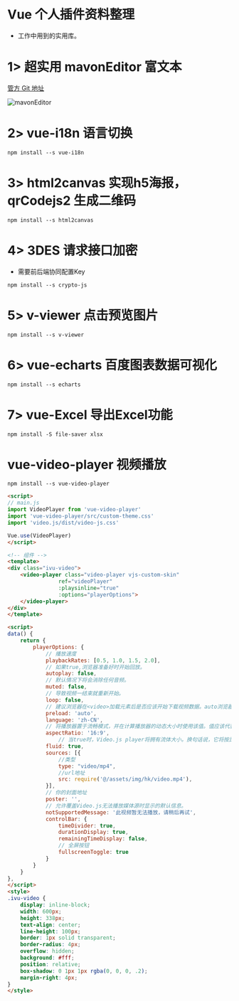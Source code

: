 # Vue 个人插件资料整理

- 工作中用到的实用库。

# 1> 超实用 mavonEditor 富文本

[管方 Git 地址](https://github.com/hinesboy/mavonEditor)

![mavonEditor](http://120.79.222.255/icon-mavonEditor.png)

# 2> vue-i18n 语言切换

`npm install --s vue-i18n`

# 3> html2canvas 实现h5海报，qrCodejs2 生成二维码

`npm install --s html2canvas`

# 4> 3DES 请求接口加密

- 需要前后端协同配置Key

`npm install --s crypto-js`

# 5> v-viewer 点击预览图片

`npm install --s v-viewer`

# 6> vue-echarts 百度图表数据可视化

`npm install --s echarts`

# 7> vue-Excel 导出Excel功能

`npm install -S file-saver xlsx`

# vue-video-player 视频播放

`npm install --s vue-video-player`

```html
<script>
// main.js
import VideoPlayer from 'vue-video-player'
import 'vue-video-player/src/custom-theme.css'
import 'video.js/dist/video-js.css'

Vue.use(VideoPlayer)
</script>

<!-- 组件 -->
<template>
<div class="ivu-video">
    <video-player class="video-player vjs-custom-skin"
                ref="videoPlayer"
                :playsinline="true"
                :options="playerOptions">
    </video-player>
</div>
</template>

<script>
data() {
    return {
        playerOptions: {
            // 播放速度
            playbackRates: [0.5, 1.0, 1.5, 2.0], 
            // 如果true,浏览器准备好时开始回放。
            autoplay: false, 
            // 默认情况下将会消除任何音频。
            muted: false, 
            // 导致视频一结束就重新开始。
            loop: false, 
            // 建议浏览器在<video>加载元素后是否应该开始下载视频数据。auto浏览器选择最佳行为,立即开始加载视频（如果浏览器支持）
            preload: 'auto', 
            language: 'zh-CN',
            // 将播放器置于流畅模式，并在计算播放器的动态大小时使用该值。值应该代表一个比例 - 用冒号分隔的两个数字（例如"16:9"或"4:3"）
            aspectRatio: '16:9',
                // 当true时，Video.js player将拥有流体大小。换句话说，它将按比例缩放以适应其容器。
            fluid: true,
            sources: [{
                //类型
                type: "video/mp4",
                //url地址
                src: require('@/assets/img/hk/video.mp4'),
            }],
            // 你的封面地址
            poster: '', 
            // 允许覆盖Video.js无法播放媒体源时显示的默认信息。
            notSupportedMessage: '此视频暂无法播放，请稍后再试',
            controlBar: {
                timeDivider: true,
                durationDisplay: true,
                remainingTimeDisplay: false,
                // 全屏按钮
                fullscreenToggle: true  
            }
        }
    }
},
</script>
<style>
.ivu-video {
    display: inline-block;
    width: 600px;
    height: 338px;
    text-align: center;
    line-height: 100px;
    border: 1px solid transparent;
    border-radius: 4px;
    overflow: hidden;
    background: #fff;
    position: relative;
    box-shadow: 0 1px 1px rgba(0, 0, 0, .2);
    margin-right: 4px;
}
</style>
```

